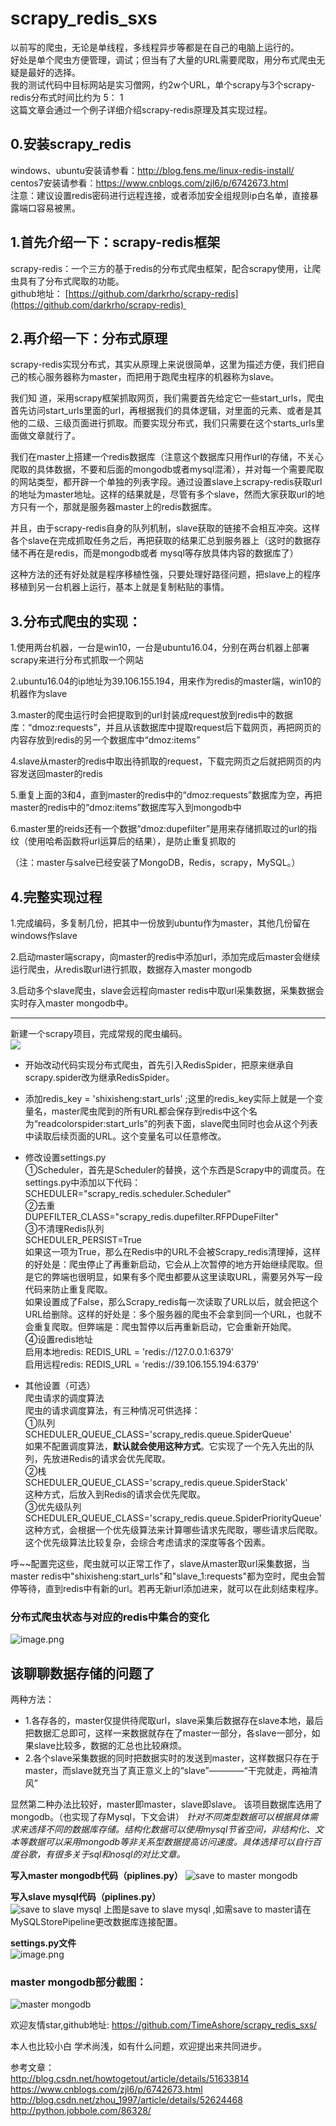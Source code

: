 # scrapy_redis_sxs
以前写的爬虫，无论是单线程，多线程异步等都是在自己的电脑上运行的。  
好处是单个爬虫方便管理，调试；但当有了大量的URL需要爬取，用分布式爬虫无疑是最好的选择。  
我的测试代码中目标网站是实习僧网，约2w个URL，单个scrapy与3个scrapy-redis分布式时间比约为 5： 1  
这篇文章会通过一个例子详细介绍scrapy-redis原理及其实现过程。  
## 0.安装scrapy_redis
windows、ubuntu安装请参看：http://blog.fens.me/linux-redis-install/  
centos7安装请参看：https://www.cnblogs.com/zjl6/p/6742673.html  
注意：建议设置redis密码进行远程连接，或者添加安全组规则ip白名单，直接暴露端口容易被黑。
## 1.首先介绍一下：scrapy-redis框架
scrapy-redis：一个三方的基于redis的分布式爬虫框架，配合scrapy使用，让爬虫具有了分布式爬取的功能。  
github地址： [https://github.com/darkrho/scrapy-redis](https://github.com/darkrho/scrapy-redis) 
## 2.再介绍一下：分布式原理
scrapy-redis实现分布式，其实从原理上来说很简单，这里为描述方便，我们把自己的核心服务器称为master，而把用于跑爬虫程序的机器称为slave。

我们知 道，采用scrapy框架抓取网页，我们需要首先给定它一些start_urls，爬虫首先访问start_urls里面的url，再根据我们的具体逻辑，对里面的元素、或者是其他的二级、三级页面进行抓取。而要实现分布式，我们只需要在这个starts_urls里面做文章就行了。

我们在master上搭建一个redis数据库（注意这个数据库只用作url的存储，不关心爬取的具体数据，不要和后面的mongodb或者mysql混淆），并对每一个需要爬取的网站类型，都开辟一个单独的列表字段。通过设置slave上scrapy-redis获取url的地址为master地址。这样的结果就是，尽管有多个slave，然而大家获取url的地方只有一个，那就是服务器master上的redis数据库。

并且，由于scrapy-redis自身的队列机制，slave获取的链接不会相互冲突。这样各个slave在完成抓取任务之后，再把获取的结果汇总到服务器上（这时的数据存储不再在是redis，而是mongodb或者 mysql等存放具体内容的数据库了）

这种方法的还有好处就是程序移植性强，只要处理好路径问题，把slave上的程序移植到另一台机器上运行，基本上就是复制粘贴的事情。
## 3.分布式爬虫的实现：
1.使用两台机器，一台是win10，一台是ubuntu16.04，分别在两台机器上部署scrapy来进行分布式抓取一个网站

2.ubuntu16.04的ip地址为39.106.155.194，用来作为redis的master端，win10的机器作为slave

3.master的爬虫运行时会把提取到的url封装成request放到redis中的数据库：“dmoz:requests”，并且从该数据库中提取request后下载网页，再把网页的内容存放到redis的另一个数据库中“dmoz:items”

4.slave从master的redis中取出待抓取的request，下载完网页之后就把网页的内容发送回master的redis

5.重复上面的3和4，直到master的redis中的“dmoz:requests”数据库为空，再把master的redis中的“dmoz:items”数据库写入到mongodb中

6.master里的reids还有一个数据“dmoz:dupefilter”是用来存储抓取过的url的指纹（使用哈希函数将url运算后的结果），是防止重复抓取的

（注：master与salve已经安装了MongoDB，Redis，scrapy，MySQL。）


## 4.完整实现过程
1.完成编码，多复制几份，把其中一份放到ubuntu作为master，其他几份留在windows作slave  

2.启动master端scrapy，向master的redis中添加url，添加完成后master会继续运行爬虫，从redis取url进行抓取，数据存入master mongodb  

3.启动多个slave爬虫，slave会远程向master redis中取url采集数据，采集数据会实时存入master mongodb中。  

---
新建一个scrapy项目，完成常规的爬虫编码。  
![](https://upload-images.jianshu.io/upload_images/9136166-01597cdaee575e16.png?imageMogr2/auto-orient/strip%7CimageView2/2/w/1240)

- 开始改动代码实现分布式爬虫，首先引入RedisSpider，把原来继承自scrapy.spider改为继承RedisSpider。

- 添加redis_key = 'shixisheng:start_urls'  ;这里的redis_key实际上就是一个变量名，master爬虫爬到的所有URL都会保存到redis中这个名为“readcolorspider:start_urls”的列表下面，slave爬虫同时也会从这个列表中读取后续页面的URL。这个变量名可以任意修改。
- 修改设置settings.py  
①Scheduler，首先是Scheduler的替换，这个东西是Scrapy中的调度员。在settings.py中添加以下代码：  
SCHEDULER="scrapy_redis.scheduler.Scheduler"  
②去重  
DUPEFILTER_CLASS="scrapy_redis.dupefilter.RFPDupeFilter"  
③不清理Redis队列  
SCHEDULER_PERSIST=True  
如果这一项为True，那么在Redis中的URL不会被Scrapy_redis清理掉，这样的好处是：爬虫停止了再重新启动，它会从上次暂停的地方开始继续爬取。但是它的弊端也很明显，如果有多个爬虫都要从这里读取URL，需要另外写一段代码来防止重复爬取。  
如果设置成了False，那么Scrapy_redis每一次读取了URL以后，就会把这个URL给删除。这样的好处是：多个服务器的爬虫不会拿到同一个URL，也就不会重复爬取。但弊端是：爬虫暂停以后再重新启动，它会重新开始爬。  
④设置redis地址  
启用本地redis:   REDIS_URL = 'redis://127.0.0.1:6379'  
启用远程redis:   REDIS_URL = 'redis://39.106.155.194:6379'  
- 其他设置（可选）  
爬虫请求的调度算法  
爬虫的请求调度算法，有三种情况可供选择：  
①队列  
SCHEDULER_QUEUE_CLASS='scrapy_redis.queue.SpiderQueue'  
如果不配置调度算法，**默认就会使用这种方式**。它实现了一个先入先出的队列，先放进Redis的请求会优先爬取。  
②栈  
SCHEDULER_QUEUE_CLASS='scrapy_redis.queue.SpiderStack'  
这种方式，后放入到Redis的请求会优先爬取。  
③优先级队列  
SCHEDULER_QUEUE_CLASS='scrapy_redis.queue.SpiderPriorityQueue'  
这种方式，会根据一个优先级算法来计算哪些请求先爬取，哪些请求后爬取。这个优先级算法比较复杂，会综合考虑请求的深度等各个因素。  

呼~~配置完这些，爬虫就可以正常工作了，slave从master取url采集数据，当master redis中"shixisheng:start_urls"和"slave_1:requests"都为空时，爬虫会暂停等待，直到redis中有新的url。若再无新url添加进来，就可以在此刻结束程序。

### 分布式爬虫状态与对应的redis中集合的变化
![image.png](https://upload-images.jianshu.io/upload_images/9136166-3e0da60729e6929d.png?imageMogr2/auto-orient/strip%7CimageView2/2/w/1240)



## 该聊聊数据存储的问题了
两种方法：
- 1.各存各的，master仅提供待爬取url，slave采集后数据存在slave本地，最后把数据汇总即可，这样一来数据就存在了master一部分，各slave一部分，如果slave比较多，数据的汇总也比较麻烦。
- 2.各个slave采集数据的同时把数据实时的发送到master，这样数据只存在于master，而slave就充当了真正意义上的“slave”————“干完就走，两袖清风”

显然第二种办法比较好，master即master，slave即slave。
该项目数据库选用了mongodb。（也实现了存Mysql，下文会讲）
*针对不同类型数据可以根据具体需求来选择不同的数据库存储。结构化数据可以使用mysql节省空间，非结构化、文本等数据可以采用mongodb等非关系型数据提高访问速度。具体选择可以自行百度谷歌，有很多关于sql和nosql的对比文章。*

**写入master mongodb代码（piplines.py）**
![save to master mongodb](http://upload-images.jianshu.io/upload_images/9136166-c56dcca5ed6b39f8.png?imageMogr2/auto-orient/strip%7CimageView2/2/w/1240)


**写入slave mysql代码（piplines.py）**  
![save to slave mysql](https://upload-images.jianshu.io/upload_images/9136166-9ae01474747a7b1b.png?imageMogr2/auto-orient/strip%7CimageView2/2/w/1240)
上图是save to slave mysql ,如需save to master请在MySQLStorePipeline更改数据库连接配置。

**settings.py文件**  
![image.png](https://upload-images.jianshu.io/upload_images/9136166-60fda0dd7418d4c0.png?imageMogr2/auto-orient/strip%7CimageView2/2/w/1240)

### master mongodb部分截图：
![master mongodb](https://upload-images.jianshu.io/upload_images/9136166-5617b13694b9bb57.png?imageMogr2/auto-orient/strip%7CimageView2/2/w/1240)

欢迎友情star,github地址: https://github.com/TimeAshore/scrapy_redis_sxs/

本人也比较小白  学术尚浅，如有什么问题，欢迎提出来共同进步。



参考文章：  
http://blog.csdn.net/howtogetout/article/details/51633814  
https://www.cnblogs.com/zjl6/p/6742673.html  
http://blog.csdn.net/zhou_1997/article/details/52624468  
http://python.jobbole.com/86328/
